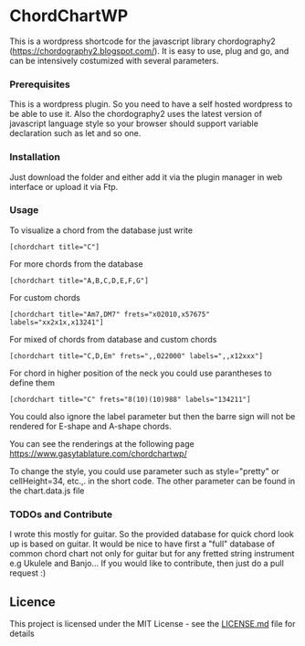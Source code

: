 # ChordChartWP
This is a wordpress shortcode for the javascript library chordography2 (https://chordography2.blogspot.com/). It is easy to use, plug and go, and can be intensively costumized with several parameters. 

### Prerequisites
This is a wordpress plugin. So you need to have a self hosted wordpress to be able to use it. Also the chordography2 uses the latest version of javascript language style so your browser should support variable declaration such as let and so one. 

### Installation
Just download the folder and either add it via the plugin manager in web interface or upload it via Ftp. 

### Usage
To visualize a chord from the database just write
```
[chordchart title="C"]
```
For more chords from the database
```
[chordchart title="A,B,C,D,E,F,G"]
```
For custom chords
```
[chordchart title="Am7,DM7" frets="x02010,x57675" labels="xx2x1x,x13241"]
```
For mixed of chords from database and custom chords
```
[chordchart title="C,D,Em" frets=",,022000" labels=",,x12xxx"]
```
For chord in higher position of the neck you could use parantheses to define them
```
[chordchart title="C" frets="8(10)(10)988" labels="134211"]
```
You could also ignore the label parameter but then the barre sign will not be rendered for E-shape and A-shape chords.

You can see the renderings at the following page
https://www.gasytablature.com/chordchartwp/

To change the style, you could use parameter such as style="pretty" or cellHeight=34, etc.,. in the short code. The other parameter can be found in the chart.data.js file

### TODOs and Contribute
I wrote this mostly for guitar. So the provided database for quick chord look up is based on guitar. It would be nice to have first a "full" database of common chord chart not only for guitar but for any fretted string instrument e.g Ukulele and Banjo...
If you would like to contribute, then just do a pull request :) 

## Licence
This project is licensed under the MIT License - see the [LICENSE.md](LICENSE.md) file for details
